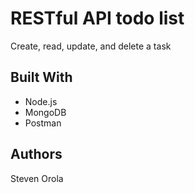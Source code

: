 # RESTful API todo list

Create, read, update, and delete a task

## Built With

* Node.js
* MongoDB
* Postman

## Authors

Steven Orola